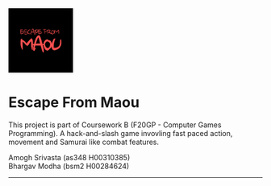 <img alt="EFM-Logo" src="app-icon.png" width="128" height="128" title="Game logo">

# Escape From Maou

This project is part of Coursework B (F20GP - Computer Games Programming). A hack-and-slash game invovling fast paced action, movement and Samurai like combat features.  

Amogh Srivasta (as348 H00310385)  
Bhargav Modha (bsm2 H00284624)  

---
